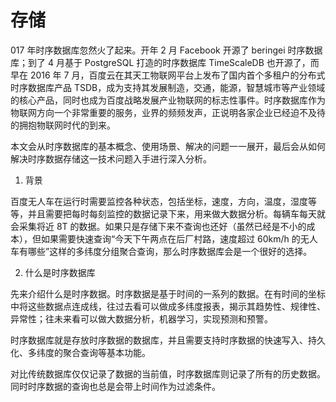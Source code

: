 # 存储

017 年时序数据库忽然火了起来。开年 2 月 Facebook 开源了 beringei 时序数据库；到了 4 月基于 PostgreSQL 打造的时序数据库 TimeScaleDB 也开源了，而早在 2016 年 7 月，百度云在其天工物联网平台上发布了国内首个多租户的分布式时序数据库产品 TSDB，成为支持其发展制造，交通，能源，智慧城市等产业领域的核心产品，同时也成为百度战略发展产业物联网的标志性事件。时序数据库作为物联网方向一个非常重要的服务，业界的频频发声，正说明各家企业已经迫不及待的拥抱物联网时代的到来。



本文会从时序数据库的基本概念、使用场景、解决的问题一一展开，最后会从如何解决时序数据存储这一技术问题入手进行深入分析。



1. 背景

百度无人车在运行时需要监控各种状态，包括坐标，速度，方向，温度，湿度等等，并且需要把每时每刻监控的数据记录下来，用来做大数据分析。每辆车每天就会采集将近 8T 的数据。如果只是存储下来不查询也还好（虽然已经是不小的成本），但如果需要快速查询“今天下午两点在后厂村路，速度超过 60km/h 的无人车有哪些”这样的多纬度分组聚合查询，那么时序数据库会是一个很好的选择。



2. 什么是时序数据库

先来介绍什么是时序数据。时序数据是基于时间的一系列的数据。在有时间的坐标中将这些数据点连成线，往过去看可以做成多纬度报表，揭示其趋势性、规律性、异常性；往未来看可以做大数据分析，机器学习，实现预测和预警。



时序数据库就是存放时序数据的数据库，并且需要支持时序数据的快速写入、持久化、多纬度的聚合查询等基本功能。



对比传统数据库仅仅记录了数据的当前值，时序数据库则记录了所有的历史数据。同时时序数据的查询也总是会带上时间作为过滤条件。

